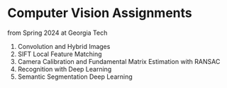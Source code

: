 # Computer Vision Assignments

from Spring 2024 at Georgia Tech

1. Convolution and Hybrid Images
2. SIFT Local Feature Matching
3. Camera Calibration and Fundamental Matrix Estimation with RANSAC
4. Recognition with Deep Learning
5. Semantic Segmentation Deep Learning
